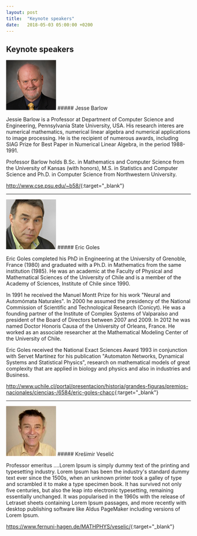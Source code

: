 ```yaml
---
layout: post
title:  "Keynote speakers"
date:   2018-05-03 05:00:00 +0200
---
```


## Keynote speakers

 <img src="images/Barlow.png" class="img-fluid rounded-circle" alt="Jesse Barlow"> 
##### Jesse Barlow

Jessie Barlow is a Professor at Department of Computer Science and Engineering, Pennsylvania State University, USA.
His research interes are numerical mathematics, numerical linear algebra and numerical applications to image processing.
He is the recipient of numerous awards, including SIAG Prize for Best Paper in Numerical Linear Algebra, 
in the period 1988-1991.

Professor Barlow holds  B.Sc. in Mathematics and Computer Science from the University of Kansas (with honors), 
M.S. in Statistics and Computer Science and Ph.D. in Computer Science  from  Northwestern University.

<http://www.cse.psu.edu/~b58/>{:target="_blank"}

___

<img src="images/Goles.png" class="img-fluid rounded-circle" alt="Eric Goles">  
##### Eric Goles 


Eric Goles completed his PhD in Engineering at the University of Grenoble, France (1980) and graduated with a Ph.D. in Mathematics from the same institution (1985). He was an academic at the Faculty of Physical and Mathematical Sciences of the University of Chile and is a member of the Academy of Sciences, Institute of Chile since 1990. 

In 1991 he received the Manuel Montt Prize for his work "Neural and Automómata Naturales". In 2000 he assumed the presidency of the National Commission of Scientific and Technological Research (Conicyt). He was a founding partner of the Institute of Complex Systems of Valparaíso and president of the Board of Directors between 2007 and 2009. In 2012 he was named Doctor Honoris Causa of the University of Orleans, France. He worked as an associate researcher at the Mathematical Modeling Center of the University of Chile. 

Eric Goles received the National Exact Sciences Award 1993 in conjunction with Servet Martínez for his publication "Automaton Networks, Dynamical Systems and Statistical Physics", research on mathematical models of great complexity that are applied in biology and physics and also in industries and Business.


<http://www.uchile.cl/portal/presentacion/historia/grandes-figuras/premios-nacionales/ciencias-/6584/eric-goles-chacc>{:target="_blank"}

___

<img src="images/Veselic.png" class="img-fluid rounded-circle" alt="Krešimir Veselić"> 
##### Krešimir Veselić 

Professor emeritus ....Lorem Ipsum is simply dummy text of the printing and typesetting industry. Lorem Ipsum has been the industry's standard dummy text ever since the 1500s, when an unknown printer took a galley of type and scrambled it to make a type specimen book. It has survived not only five centuries, but also the leap into electronic typesetting, remaining essentially unchanged. It was popularised in the 1960s with the release of Letraset sheets containing Lorem Ipsum passages, and more recently with desktop publishing software like Aldus PageMaker including versions of Lorem Ipsum.

<https://www.fernuni-hagen.de/MATHPHYS/veselic/>{:target="_blank"}
